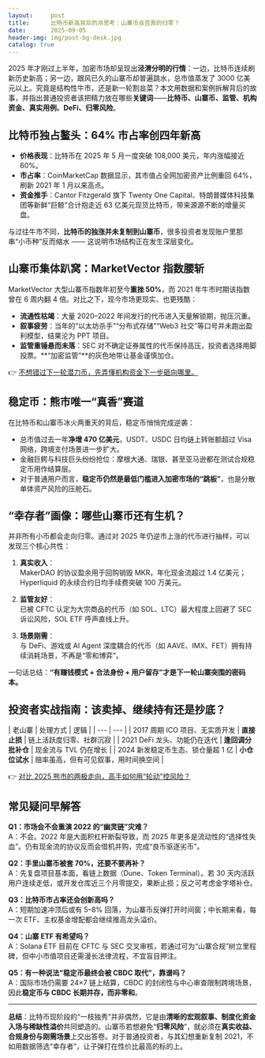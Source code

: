 ```yaml
---
layout:     post
title:      比特币新高背后的冷思考：山寨币会否真的归零？
date:       2025-09-05
header-img: img/post-bg-desk.jpg
catalog: true
---
```


2025 年才刚过上半年，加密市场却呈现出**泾渭分明的行情**：一边，比特币连续刷新历史新高；另一边，跟风已久的山寨币却普遍跳水，总市值蒸发了 3000 亿美元以上。究竟是结构性牛市，还是新一轮割韭菜？本文用数据和案例拆解背后的故事，并指出普通投资者该把精力放在哪些**关键词**——**比特币、山寨币、监管、机构资金、真实用例、DeFi、归零风险**。

## 比特币独占鳌头：64% 市占率创四年新高

- **价格表现**：比特币在 2025 年 5 月一度突破 108,000 美元，年内涨幅接近 60%。  
- **市占率**：CoinMarketCap 数据显示，其市值占全网加密资产比例重回 64%，刷新 2021 年 1 月以来高点。  
- **资金推手**：Cantor Fitzgerald 旗下 Twenty One Capital、特朗普媒体科技集团等新鲜“巨鲸”合计抱走近 63 亿美元现货比特币，带来源源不断的增量买盘。

与过往牛市不同，**比特币的独涨并未复制到山寨币**，很多投资者发现账户里那串“小币种”反而缩水 —— 这说明市场结构正在发生深层变化。

## 山寨币集体趴窝：MarketVector 指数腰斩

MarketVector 大型山寨币指数年初至今**重挫 50%**，而 2021 年牛市时期该指数曾在 6 周内翻 4 倍。对比之下，现今市场更现实、也更残酷：

- **流通性枯竭**：大量 2020–2022 年间发行的代币进入天量解锁期，抛压沉重。  
- **叙事疲劳**：当年的“以太坊杀手”“分布式存储”“Web3 社交”等口号并未跑出盈利模型，结果沦为 PPT 项目。  
- **监管重锤悬而未落**：SEC 对不确定证券属性的代币保持高压，投资者选择用脚投票。**“加密监管”**的灰色地带让基金谨慎加仓。

👉 [不想错过下一轮潜力币，先弄懂机构资金下一步砸向哪里。](https://okxdog.com/)

## 稳定币：熊市唯一“真香”赛道

在比特币和山寨币冰火两重天的背后，稳定币悄悄完成逆袭：

- 总市值过去一年**净增 470 亿美元**，USDT、USDC 日均链上转账额超过 Visa 网络，跨境支付场景进一步扩大。  
- 金融巨鳄与科技巨头纷纷抢位：摩根大通、瑞银、甚至亚马逊都在测试合规稳定币用作结算层。  
- 对于普通用户而言，**稳定币仍然是最低门槛进入加密市场的“跳板”**，也是分散单体资产风险的压舱石。

## “幸存者”画像：哪些山寨币还有生机？

并非所有小币都会走向归零。通过对 2025 年仍逆市上涨的代币进行抽样，可以发现三个核心共性：

1. **真实收入**：  
   MakerDAO 的协议盈余用于回购销毁 MKR，年化现金流超过 1.4 亿美元；Hyperliquid 的永续合约日均手续费突破 100 万美元。

2. **监管友好**：  
   已被 CFTC 认定为大宗商品的代币（如 SOL、LTC）最大程度上回避了 SEC 诉讼风险，SOL ETF 呼声直线上升。

3. **场景刚需**：  
   与 DeFi、游戏或 AI Agent 深度耦合的代币（如 AAVE、IMX、FET）拥有持续消耗场景，不再是“零和博弈”。  

一句话总结：**“有赚钱模式 + 合法身份 + 用户留存”才是下一轮山寨突围的密码本。**

## 投资者实战指南：该卖掉、继续持有还是抄底？

| 老山寨 | 处理方式 | 逻辑 |
| --- | --- |
| 2017 周期 ICO 项目、无实质开发 | **直接止损** | 链上活跃度归零、社群沉寂 |
| 2021 DeFi 龙头、功能仍在迭代 | **逢回调分批补仓** | 现金流与 TVL 仍在增长 |
| 2024 新发稳定币生态、锁仓量超 1 亿 | **小仓位试水** | 赔率虽高，但有可见叙事，用时间换空间 |

👉 [对比 2025 熊市的两极走向，高手如何用“轮动”控风险？](https://okxdog.com/)

## 常见疑问早解答

**Q1：市场会不会重演 2022 的“幽灵链”灾难？**  
A：不会。2022 年是大面积杠杆断裂导致，而 2025 年更多是流动性的“选择性失血”。仍有现金流的协议反而会借机并购，完成“良币驱逐劣币”。

**Q2：手里山寨币被套 70%，还要不要再补？**  
A：先复盘项目基本面，看链上数据（Dune、Token Terminal）。若 30 天内活跃用户连续走低，或开发仓库近三个月零提交，果断止损；反之可考虑金字塔补仓。

**Q3：比特币市占率还会创新高吗？**  
A：短期加速冲顶后或有 5–8% 回落，为山寨币反弹打开时间窗；中长期来看，每一次 ETF、主权基金增配都会继续推高龙头溢价。

**Q4：山寨 ETF 有希望吗？**  
A：Solana ETF 目前在 CFTC 与 SEC 交叉审核，若通过可为“山寨合规”树立里程碑，但中小市值项目还需漫长法律流程，不宜盲目押注。

**Q5：有一种说法“稳定币最终会被 CBDC 取代”，靠谱吗？**  
A：国际市场仍需要 24×7 链上结算，CBDC 的封闭性与中心审查限制跨境场景，因此**稳定币与 CBDC 长期并存，而非零和**。

---

**总结**：比特币现阶段的“一枝独秀”并非偶然，它是由**清晰的宏观叙事、制度化资金入场与稀缺性溢价**共同塑造的。山寨币若想避免“**归零风险**”，就必须在**真实收益、合规身份与刚需场景**上交出答卷。对于普通投资者，与其幻想重新复制 2021，不如用数据筛选“幸存者”，让子弹打在性价比最高的标的上。